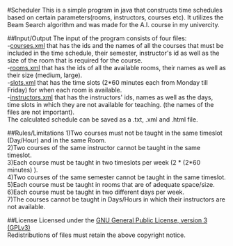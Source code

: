 #Scheduler
This is a simple program in java that constructs time schedules based on certain parameters(rooms, instructors, courses etc). It utilizes the Beam Search algorithm and was made for the A.I. course in my univercity.

##Input/Output
The input of the program consists of four files:<br/>
-[courses.xml](Scheduler/courses.xml) that has the ids and the names of all the courses that must be included in the time schedule, their semester, instructor's id as well as the size of the room that is required for the course.<br/>
-[rooms.xml](Scheduler/rooms.xml) that has the ids of all the available rooms, their names as well as their size (medium, large).<br/>
-[slots.xml](Scheduler/slots.xml) that has the time slots (2*60 minutes each from Monday till Friday) for when each room is available.<br/>
-[instructors.xml](Scheduler/instructors.xml) that has the instructors' ids, names as well as the days, time slots in which they are not available for teaching.
(the names of the files are not important).<br/>
The calculated schedule can be saved as a .txt, .xml and .html file.

##Rules/Limitations
1)Two courses must not be taught in the same timeslot (Day/Hour) and in the same Room.<br/>
2)Two courses of the same instructor cannot be taught in the same timeslot.<br/>
3)Each course must be taught in two timeslots per week (2 * (2*60 minutes) ).<br/>
4)Two courses of the same semester cannot be taught in the same timeslot.<br/>
5)Each course must be taught in rooms that are of adequate space/size.<br/>
6)Each course must be taught in two different days per week.<br/>
7)The courses cannot be taught in Days/Hours in which their instructors are not available.<br/>

##License
Licensed under the [GNU General Public License, version 3 (GPLv3)](http://www.gnu.org/licenses/gpl.txt)<br/>
Redistributions of files must retain the above copyright notice.

